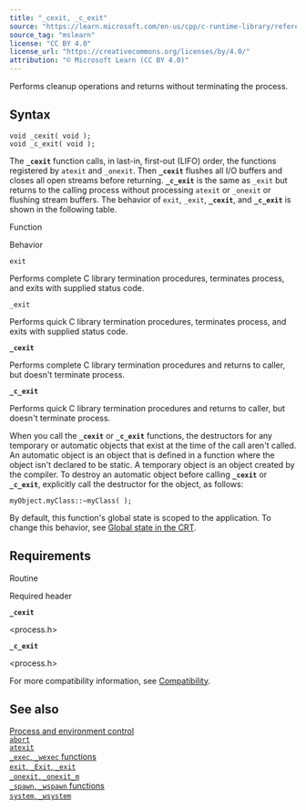 ```yaml
---
title: "_cexit, _c_exit"
source: "https://learn.microsoft.com/en-us/cpp/c-runtime-library/reference/cexit-c-exit?view=msvc-170"
source_tag: "mslearn"
license: "CC BY 4.0"
license_url: "https://creativecommons.org/licenses/by/4.0/"
attribution: "© Microsoft Learn (CC BY 4.0)"
---
```

Performs cleanup operations and returns without terminating the process.

## Syntax

```
void _cexit( void );
void _c_exit( void );
```

The **`_cexit`** function calls, in last-in, first-out (LIFO) order, the functions registered by `atexit` and `_onexit`. Then **`_cexit`** flushes all I/O buffers and closes all open streams before returning. **`_c_exit`** is the same as `_exit` but returns to the calling process without processing `atexit` or `_onexit` or flushing stream buffers. The behavior of `exit`, `_exit`, **`_cexit`**, and **`_c_exit`** is shown in the following table.

Function

Behavior

`exit`

Performs complete C library termination procedures, terminates process, and exits with supplied status code.

`_exit`

Performs quick C library termination procedures, terminates process, and exits with supplied status code.

**`_cexit`**

Performs complete C library termination procedures and returns to caller, but doesn't terminate process.

**`_c_exit`**

Performs quick C library termination procedures and returns to caller, but doesn't terminate process.

When you call the **`_cexit`** or **`_c_exit`** functions, the destructors for any temporary or automatic objects that exist at the time of the call aren't called. An automatic object is an object that is defined in a function where the object isn't declared to be static. A temporary object is an object created by the compiler. To destroy an automatic object before calling **`_cexit`** or **`_c_exit`**, explicitly call the destructor for the object, as follows:

```
myObject.myClass::~myClass( );
```

By default, this function's global state is scoped to the application. To change this behavior, see [Global state in the CRT](https://learn.microsoft.com/en-us/cpp/c-runtime-library/global-state?view=msvc-170).

## Requirements

Routine

Required header

**`_cexit`**

<process.h>

**`_c_exit`**

<process.h>

For more compatibility information, see [Compatibility](https://learn.microsoft.com/en-us/cpp/c-runtime-library/compatibility?view=msvc-170).

## See also

[Process and environment control](https://learn.microsoft.com/en-us/cpp/c-runtime-library/process-and-environment-control?view=msvc-170)  
[`abort`](https://learn.microsoft.com/en-us/cpp/c-runtime-library/reference/abort?view=msvc-170)  
[`atexit`](https://learn.microsoft.com/en-us/cpp/c-runtime-library/reference/atexit?view=msvc-170)  
[`_exec`, `_wexec` functions](https://learn.microsoft.com/en-us/cpp/c-runtime-library/exec-wexec-functions?view=msvc-170)  
[`exit`, `_Exit`, `_exit`](https://learn.microsoft.com/en-us/cpp/c-runtime-library/reference/exit-exit-exit?view=msvc-170)  
[`_onexit`, `_onexit_m`](https://learn.microsoft.com/en-us/cpp/c-runtime-library/reference/onexit-onexit-m?view=msvc-170)  
[`_spawn`, `_wspawn` functions](https://learn.microsoft.com/en-us/cpp/c-runtime-library/spawn-wspawn-functions?view=msvc-170)  
[`system`, `_wsystem`](https://learn.microsoft.com/en-us/cpp/c-runtime-library/reference/system-wsystem?view=msvc-170)